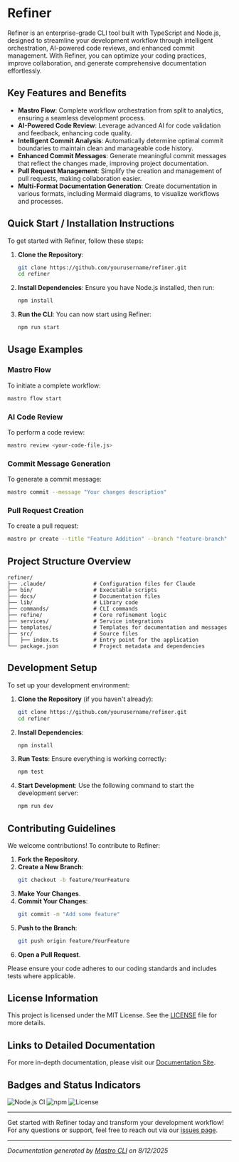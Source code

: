 <!---
This file was automatically generated by Mastro CLI
Generated on: 2025-08-12T04:01:37.427Z
Document type: readme
Title: README

To prevent this file from being overwritten, add custom content
between the CUSTOM_START and CUSTOM_END markers below.
--->

# Refiner

Refiner is an enterprise-grade CLI tool built with TypeScript and Node.js, designed to streamline your development workflow through intelligent orchestration, AI-powered code reviews, and enhanced commit management. With Refiner, you can optimize your coding practices, improve collaboration, and generate comprehensive documentation effortlessly.

## Key Features and Benefits

- **Mastro Flow**: Complete workflow orchestration from split to analytics, ensuring a seamless development process.
- **AI-Powered Code Review**: Leverage advanced AI for code validation and feedback, enhancing code quality.
- **Intelligent Commit Analysis**: Automatically determine optimal commit boundaries to maintain clean and manageable code history.
- **Enhanced Commit Messages**: Generate meaningful commit messages that reflect the changes made, improving project documentation.
- **Pull Request Management**: Simplify the creation and management of pull requests, making collaboration easier.
- **Multi-Format Documentation Generation**: Create documentation in various formats, including Mermaid diagrams, to visualize workflows and processes.

## Quick Start / Installation Instructions

To get started with Refiner, follow these steps:

1. **Clone the Repository**:
   ```bash
   git clone https://github.com/yourusername/refiner.git
   cd refiner
   ```

2. **Install Dependencies**:
   Ensure you have Node.js installed, then run:
   ```bash
   npm install
   ```

3. **Run the CLI**:
   You can now start using Refiner:
   ```bash
   npm run start
   ```

## Usage Examples

### Mastro Flow
To initiate a complete workflow:
```bash
mastro flow start
```

### AI Code Review
To perform a code review:
```bash
mastro review <your-code-file.js>
```

### Commit Message Generation
To generate a commit message:
```bash
mastro commit --message "Your changes description"
```

### Pull Request Creation
To create a pull request:
```bash
mastro pr create --title "Feature Addition" --branch "feature-branch"
```

## Project Structure Overview

```
refiner/
├── .claude/               # Configuration files for Claude
├── bin/                   # Executable scripts
├── docs/                  # Documentation files
├── lib/                   # Library code
├── commands/              # CLI commands
├── refine/                # Core refinement logic
├── services/              # Service integrations
├── templates/             # Templates for documentation and messages
├── src/                   # Source files
│   ├── index.ts           # Entry point for the application
└── package.json           # Project metadata and dependencies
```

## Development Setup

To set up your development environment:

1. **Clone the Repository** (if you haven't already):
   ```bash
   git clone https://github.com/yourusername/refiner.git
   cd refiner
   ```

2. **Install Dependencies**:
   ```bash
   npm install
   ```

3. **Run Tests**:
   Ensure everything is working correctly:
   ```bash
   npm test
   ```

4. **Start Development**:
   Use the following command to start the development server:
   ```bash
   npm run dev
   ```

## Contributing Guidelines

We welcome contributions! To contribute to Refiner:

1. **Fork the Repository**.
2. **Create a New Branch**:
   ```bash
   git checkout -b feature/YourFeature
   ```
3. **Make Your Changes**.
4. **Commit Your Changes**:
   ```bash
   git commit -m "Add some feature"
   ```
5. **Push to the Branch**:
   ```bash
   git push origin feature/YourFeature
   ```
6. **Open a Pull Request**.

Please ensure your code adheres to our coding standards and includes tests where applicable.

## License Information

This project is licensed under the MIT License. See the [LICENSE](LICENSE) file for more details.

## Links to Detailed Documentation

For more in-depth documentation, please visit our [Documentation Site](https://yourdocumentationlink.com).

## Badges and Status Indicators

![Node.js CI](https://github.com/yourusername/refiner/workflows/Node.js%20CI/badge.svg)
![npm](https://img.shields.io/npm/v/refiner.svg)
![License](https://img.shields.io/badge/license-MIT-blue.svg)

---

Get started with Refiner today and transform your development workflow! For any questions or support, feel free to reach out via our [issues page](https://github.com/yourusername/refiner/issues).

---

<!-- CUSTOM_START -->
<!-- Add your custom content here - it will be preserved during regeneration -->
<!-- CUSTOM_END -->

*Documentation generated by [Mastro CLI](https://github.com/your-org/mastro) on 8/12/2025*
